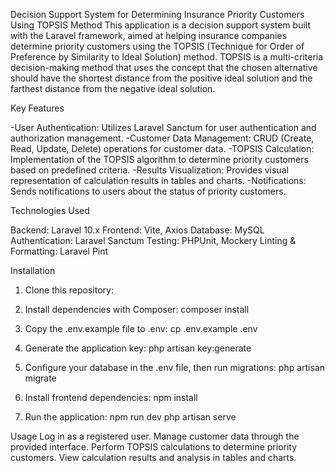 Decision Support System for Determining Insurance Priority Customers Using TOPSIS Method
This application is a decision support system built with the Laravel framework, aimed at helping insurance companies determine priority customers using the TOPSIS (Technique for Order of Preference by Similarity to Ideal Solution) method. TOPSIS is a multi-criteria decision-making method that uses the concept that the chosen alternative should have the shortest distance from the positive ideal solution and the farthest distance from the negative ideal solution.


Key Features

-User Authentication: Utilizes Laravel Sanctum for user authentication and authorization management.
-Customer Data Management: CRUD (Create, Read, Update, Delete) operations for customer data.
-TOPSIS Calculation: Implementation of the TOPSIS algorithm to determine priority customers based on predefined criteria.
-Results Visualization: Provides visual representation of calculation results in tables and charts.
-Notifications: Sends notifications to users about the status of priority customers.


Technologies Used

Backend: Laravel 10.x
Frontend: Vite, Axios
Database: MySQL
Authentication: Laravel Sanctum
Testing: PHPUnit, Mockery
Linting & Formatting: Laravel Pint


Installation

1. Clone this repository:

2. Install dependencies with Composer:
composer install

3. Copy the .env.example file to .env:
cp .env.example .env

4. Generate the application key:
php artisan key:generate

5. Configure your database in the .env file, then run migrations:
php artisan migrate

6. Install frontend dependencies:
npm install

7. Run the application:
npm run dev
php artisan serve

Usage
Log in as a registered user.
Manage customer data through the provided interface.
Perform TOPSIS calculations to determine priority customers.
View calculation results and analysis in tables and charts.
